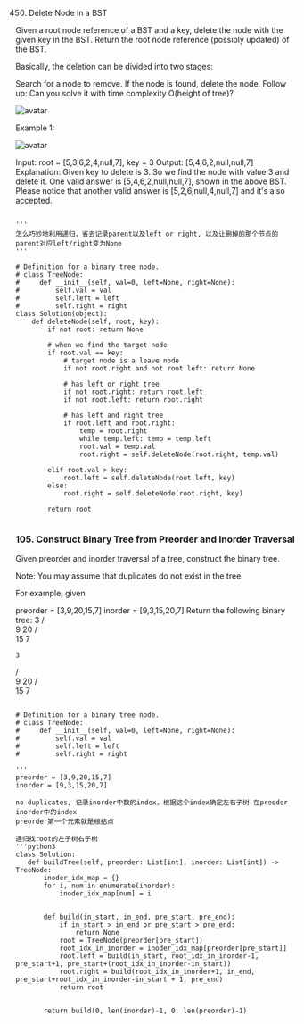 450. Delete Node in a BST

Given a root node reference of a BST and a key, delete the node with the given key in the BST. Return the root node reference (possibly updated) of the BST.

Basically, the deletion can be divided into two stages:

Search for a node to remove.
If the node is found, delete the node.
Follow up: Can you solve it with time complexity O(height of tree)?

![avatar](https://assets.leetcode.com/uploads/2020/09/04/del_node_1.jpg)

Example 1:

![avatar](https://assets.leetcode.com/uploads/2020/09/04/del_node_supp.jpg)

Input: root = [5,3,6,2,4,null,7], key = 3
Output: [5,4,6,2,null,null,7]
Explanation: Given key to delete is 3. So we find the node with value 3 and delete it.
One valid answer is [5,4,6,2,null,null,7], shown in the above BST.
Please notice that another valid answer is [5,2,6,null,4,null,7] and it's also accepted.

```python3

'''
怎么巧妙地利用递归，省去记录parent以及left or right, 以及让删掉的那个节点的parent对应left/right变为None
'''

# Definition for a binary tree node.
# class TreeNode:
#     def __init__(self, val=0, left=None, right=None):
#         self.val = val
#         self.left = left
#         self.right = right
class Solution(object):
    def deleteNode(self, root, key):
        if not root: return None
        
        # when we find the target node
        if root.val == key:
            # target node is a leave node
            if not root.right and not root.left: return None
            
            # has left or right tree
            if not root.right: return root.left
            if not root.left: return root.right
            
            # has left and right tree
            if root.left and root.right:
                temp = root.right
                while temp.left: temp = temp.left
                root.val = temp.val
                root.right = self.deleteNode(root.right, temp.val)

        elif root.val > key:
            root.left = self.deleteNode(root.left, key)
        else:
            root.right = self.deleteNode(root.right, key)
            
        return root
        
```
### 105. Construct Binary Tree from Preorder and Inorder Traversal
Given preorder and inorder traversal of a tree, construct the binary tree.

Note:
You may assume that duplicates do not exist in the tree.

For example, given

preorder = [3,9,20,15,7]
inorder = [9,3,15,20,7]
Return the following binary tree:
    3
   / \
   9 20
     /\
    15 7

    3
   / \
  9  20
     /\
   15   7
   
   
 ```python3
 
 # Definition for a binary tree node.
# class TreeNode:
#     def __init__(self, val=0, left=None, right=None):
#         self.val = val
#         self.left = left
#         self.right = right

'''
preorder = [3,9,20,15,7]
inorder = [9,3,15,20,7]

no duplicates, 记录inorder中数的index，根据这个index确定左右子树 在preoder inorder中的index
preorder第一个元素就是根结点

递归找root的左子树右子树 
'''python3
class Solution:
    def buildTree(self, preorder: List[int], inorder: List[int]) -> TreeNode:
        inoder_idx_map = {}
        for i, num in enumerate(inorder):
            inoder_idx_map[num] = i
            
            
        def build(in_start, in_end, pre_start, pre_end):
            if in_start > in_end or pre_start > pre_end:
                return None
            root = TreeNode(preorder[pre_start])
            root_idx_in_inorder = inoder_idx_map[preorder[pre_start]]
            root.left = build(in_start, root_idx_in_inorder-1, pre_start+1, pre_start+(root_idx_in_inorder-in_start))
            root.right = build(root_idx_in_inorder+1, in_end, pre_start+root_idx_in_inorder-in_start + 1, pre_end)
            return root
        
        
        return build(0, len(inorder)-1, 0, len(preorder)-1)
        
 ```

